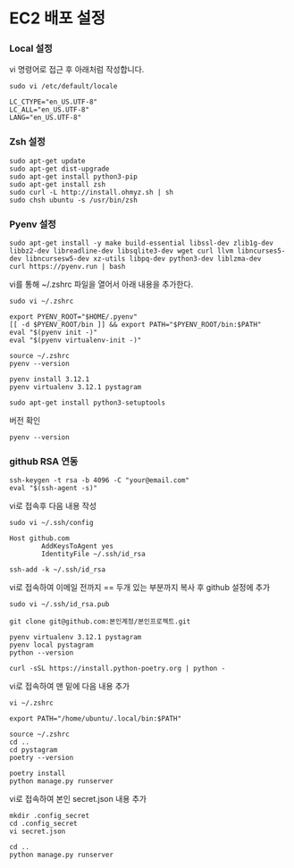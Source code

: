 # EC2 배포 설정

### Local 설정

vi 명령어로 접근 후 아래처럼 작성합니다.
```shell
sudo vi /etc/default/locale
```

```
LC_CTYPE="en_US.UTF-8"
LC_ALL="en_US.UTF-8"
LANG="en_US.UTF-8"
```

### Zsh 설정

```shell
sudo apt-get update
sudo apt-get dist-upgrade
sudo apt-get install python3-pip
sudo apt-get install zsh
sudo curl -L http://install.ohmyz.sh | sh
sudo chsh ubuntu -s /usr/bin/zsh
```

### Pyenv 설정
```shell
sudo apt-get install -y make build-essential libssl-dev zlib1g-dev libbz2-dev libreadline-dev libsqlite3-dev wget curl llvm libncurses5-dev libncursesw5-dev xz-utils libpq-dev python3-dev liblzma-dev
curl https://pyenv.run | bash
```

vi를 통해 ~/.zshrc 파일을 열어서 아래 내용을 추가한다.
```shell
sudo vi ~/.zshrc
```

```
export PYENV_ROOT="$HOME/.pyenv"
[[ -d $PYENV_ROOT/bin ]] && export PATH="$PYENV_ROOT/bin:$PATH"
eval "$(pyenv init -)"
eval "$(pyenv virtualenv-init -)"
```

```shell
source ~/.zshrc
pyenv --version
```

```shell
pyenv install 3.12.1
pyenv virtualenv 3.12.1 pystagram
```

```shell
sudo apt-get install python3-setuptools
```

버전 확인
```shell
pyenv --version
```

### github RSA 연동
```shell
ssh-keygen -t rsa -b 4096 -C "your@email.com"
eval "$(ssh-agent -s)"
```

vi로 접속후 다음 내용 작성
```shell
sudo vi ~/.ssh/config
```

```
Host github.com
        AddKeysToAgent yes
        IdentityFile ~/.ssh/id_rsa
```

```shell
ssh-add -k ~/.ssh/id_rsa
```

vi로 접속하여 이메일 전까지 == 두개 있는 부분까지 복사 후 github 설정에 추가
```shell
sudo vi ~/.ssh/id_rsa.pub
```


```shell
git clone git@github.com:본인계정/본인프로젝트.git
```

```shell
pyenv virtualenv 3.12.1 pystagram
pyenv local pystagram
python --version
```

```shell
curl -sSL https://install.python-poetry.org | python -
```

vi로 접속하여 맨 밑에 다음 내용 추가
```shell
vi ~/.zshrc
```

```shell
export PATH="/home/ubuntu/.local/bin:$PATH"
```

```shell
source ~/.zshrc
cd ..
cd pystagram
poetry --version
```


```shell
poetry install
python manage.py runserver
```

vi로 접속하여 본인 secret.json 내용 추가
```shell
mkdir .config_secret
cd .config_secret
vi secret.json
```


```shell
cd ..
python manage.py runserver
```
